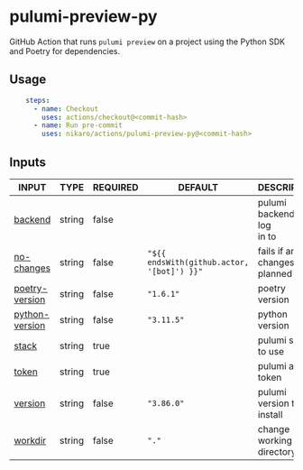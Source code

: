 # pulumi-preview-py

GitHub Action that runs `pulumi preview` on a project using the Python SDK and Poetry for dependencies.

## Usage

```yaml
    steps:
      - name: Checkout
        uses: actions/checkout@<commit-hash>
      - name: Run pre-commit
        uses: nikaro/actions/pulumi-preview-py@<commit-hash>
```

## Inputs

<!-- AUTO-DOC-INPUT:START - Do not remove or modify this section -->

|                                   INPUT                                    |  TYPE  | REQUIRED |                  DEFAULT                   |             DESCRIPTION              |
|----------------------------------------------------------------------------|--------|----------|--------------------------------------------|--------------------------------------|
|           <a name="input_backend"></a>[backend](#input_backend)            | string |  false   |                                            | pulumi backend url to log <br>in to  |
|       <a name="input_no-changes"></a>[no-changes](#input_no-changes)       | string |  false   | `"${{ endsWith(github.actor, '[bot]') }}"` | fails if any changes is <br>planned  |
| <a name="input_poetry-version"></a>[poetry-version](#input_poetry-version) | string |  false   |                 `"1.6.1"`                  |            poetry version            |
| <a name="input_python-version"></a>[python-version](#input_python-version) | string |  false   |                 `"3.11.5"`                 |            python version            |
|              <a name="input_stack"></a>[stack](#input_stack)               | string |   true   |                                            |         pulumi stack to use          |
|              <a name="input_token"></a>[token](#input_token)               | string |   true   |                                            |         pulumi access token          |
|           <a name="input_version"></a>[version](#input_version)            | string |  false   |                 `"3.86.0"`                 |      pulumi version to install       |
|           <a name="input_workdir"></a>[workdir](#input_workdir)            | string |  false   |                   `"."`                    |       change working directory       |

<!-- AUTO-DOC-INPUT:END -->
